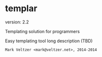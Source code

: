 templar
=======

version: 2.2

Templating solution for programmers

Easy templating tool long description (TBD)

	Mark Veltzer <mark@veltzer.net>, 2014-2014
